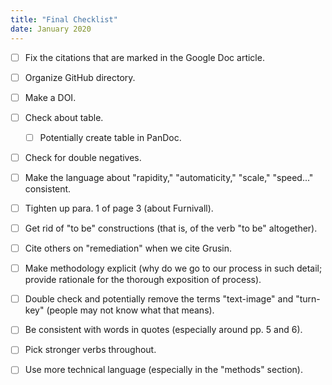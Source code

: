 ```yaml
---
title: "Final Checklist"
date: January 2020
---
```


- [ ] Fix the citations that are marked in the Google Doc article.

- [ ] Organize GitHub directory.

- [ ] Make a DOI.

- [ ] Check about table.
    - [ ] Potentially create table in PanDoc.

- [ ] Check for double negatives.

- [ ] Make the language about "rapidity," "automaticity," "scale," "speed..." consistent.

- [ ] Tighten up para. 1 of page 3 (about Furnivall).

- [ ] Get rid of "to be" constructions (that is, of the verb "to be" altogether).

- [ ] Cite others on "remediation" when we cite Grusin.

- [ ] Make methodology explicit (why do we go to our process in such detail; provide rationale for the thorough exposition of process).

- [ ] Double check and potentially remove the terms "text-image" and "turn-key" (people may not know what that means).

- [ ] Be consistent with words in quotes (especially around pp. 5 and 6).

- [ ] Pick stronger verbs throughout.

- [ ] Use more technical language (especially in the "methods" section).
